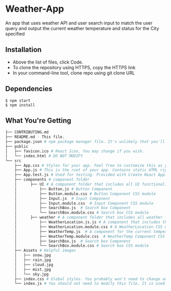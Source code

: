 # Weather-App
An app that uses weather API and user search input to match the user query and output the current weather temperature and status for the City specified

## **Installation**

- Above the list of files, click Code.
- To clone the repository using HTTPS, copy the HTTPS link
- In your command-line tool, clone repo using git clone URL

## **Dependencies**
```
$ npm start
$ npm install
```
## What You're Getting
```bash
├── CONTRIBUTING.md
├── README.md - This file.
├── package.json # npm package manager file. It's unlikely that you'll need to modify this.
├── public
│   ├── favicon.ico # React Icon, You may change if you wish.
│   └── index.html # DO NOT MODIFY
└── src
    ├── App.css # Styles for your app. Feel free to customize this as you desire.
    ├── App.js # This is the root of your app. Contains static HTML right now.
    ├── App.test.js # Used for testing. Provided with Create React App. Testing is encouraged, but not required.
    ├── components # component folder
    │      ├── UI # A component folder that includes all UI functionalities
    │          ├── Button.js # Button Component
    │          ├── Button.module.css # Button Component CSS module
    │          ├── Input.js  # Input Component
    │          ├── Input.module.css  # Input Component CSS module
    │          ├── SearchBox.js  # Search box Component
    │          └── SearchBox.module.css # Search box CSS module
    │      ├── weather # A component folder that includes all weather functionalities
    │          ├── WeatherLocation.js.js # A component that includes the query weather location and current date
    │          ├── WeatherLocation.module.css # A WeatherLocation CSS module
    │          ├── WeatherTemp.js  # A component for the current temperature in Celsius as well as the current weather state (ex: clear, rain, snow, mist, ..)
    │          ├── WeatherTemp.module.css  # WeatherTemp Component CSS module
    │          ├── SearchBox.js  # Search box Component
    │          └── SearchBox.module.css # Search box CSS module
    ├── Assets # Helpful images 
    │   ├── snow.jpg
    │   ├── rain.jpg
    │   ├── cloud.jpg
    │   ├── mist.jpg
    │   └── sky.jpg
    ├── index.css # Global styles. You probably won't need to change anything here.
    └── index.js # You should not need to modify this file. It is used for DOM rendering only.
```
